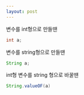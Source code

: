 ```yaml
---
layout: post
---
```


변수를 int형으로 만들땐
```java
int a;
```
변수를 string형으로 만들땐
```java
String a;
```
int형 변수를 string 형으로 바꿀땐
```java
String.valueOF(a)
```
